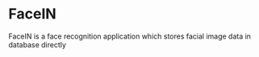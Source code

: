 # FaceIN
FaceIN is a face recognition application which stores facial image data in database directly 
